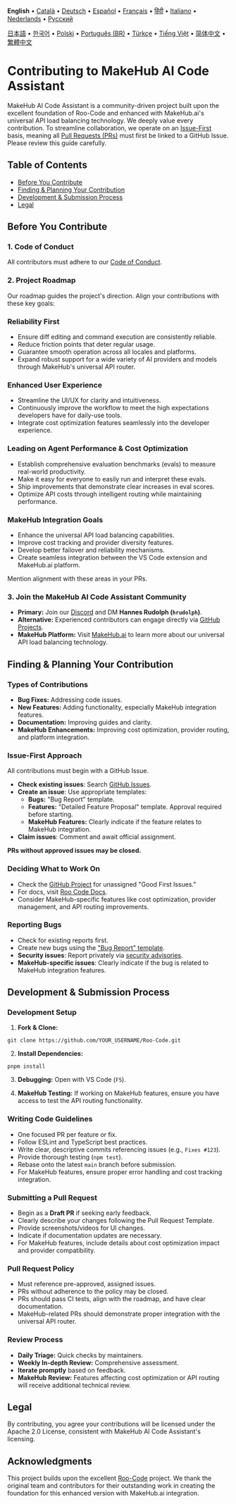 **English** • [Català](locales/ca/CONTRIBUTING.md) • [Deutsch](locales/de/CONTRIBUTING.md) • [Español](locales/es/CONTRIBUTING.md) • [Français](locales/fr/CONTRIBUTING.md) • [हिंदी](locales/hi/CONTRIBUTING.md) • [Italiano](locales/it/CONTRIBUTING.md) • [Nederlands](locales/nl/CONTRIBUTING.md) • [Русский](locales/ru/CONTRIBUTING.md)

[日本語](locales/ja/CONTRIBUTING.md) • [한국어](locales/ko/CONTRIBUTING.md) • [Polski](locales/pl/CONTRIBUTING.md) • [Português (BR)](locales/pt-BR/CONTRIBUTING.md) • [Türkçe](locales/tr/CONTRIBUTING.md) • [Tiếng Việt](locales/vi/CONTRIBUTING.md) • [简体中文](locales/zh-CN/CONTRIBUTING.md) • [繁體中文](locales/zh-TW/CONTRIBUTING.md)

# Contributing to MakeHub AI Code Assistant

MakeHub AI Code Assistant is a community-driven project built upon the excellent foundation of Roo-Code and enhanced with MakeHub.ai's universal API load balancing technology. We deeply value every contribution. To streamline collaboration, we operate on an [Issue-First](#issue-first-approach) basis, meaning all [Pull Requests (PRs)](#submitting-a-pull-request) must first be linked to a GitHub Issue. Please review this guide carefully.

## Table of Contents

- [Before You Contribute](#before-you-contribute)
- [Finding & Planning Your Contribution](#finding--planning-your-contribution)
- [Development & Submission Process](#development--submission-process)
- [Legal](#legal)

## Before You Contribute

### 1. Code of Conduct

All contributors must adhere to our [Code of Conduct](./CODE_OF_CONDUCT.md).

### 2. Project Roadmap

Our roadmap guides the project's direction. Align your contributions with these key goals:

### Reliability First

- Ensure diff editing and command execution are consistently reliable.
- Reduce friction points that deter regular usage.
- Guarantee smooth operation across all locales and platforms.
- Expand robust support for a wide variety of AI providers and models through MakeHub's universal API router.

### Enhanced User Experience

- Streamline the UI/UX for clarity and intuitiveness.
- Continuously improve the workflow to meet the high expectations developers have for daily-use tools.
- Integrate cost optimization features seamlessly into the developer experience.

### Leading on Agent Performance & Cost Optimization

- Establish comprehensive evaluation benchmarks (evals) to measure real-world productivity.
- Make it easy for everyone to easily run and interpret these evals.
- Ship improvements that demonstrate clear increases in eval scores.
- Optimize API costs through intelligent routing while maintaining performance.

### MakeHub Integration Goals

- Enhance the universal API load balancing capabilities.
- Improve cost tracking and provider diversity features.
- Develop better failover and reliability mechanisms.
- Create seamless integration between the VS Code extension and MakeHub.ai platform.

Mention alignment with these areas in your PRs.

### 3. Join the MakeHub AI Code Assistant Community

- **Primary:** Join our [Discord](https://discord.gg/roocode) and DM **Hannes Rudolph (`hrudolph`)**.
- **Alternative:** Experienced contributors can engage directly via [GitHub Projects](https://github.com/orgs/RooCodeInc/projects/1).
- **MakeHub Platform:** Visit [MakeHub.ai](https://makehub.ai) to learn more about our universal API load balancing technology.

## Finding & Planning Your Contribution

### Types of Contributions

- **Bug Fixes:** Addressing code issues.
- **New Features:** Adding functionality, especially MakeHub integration features.
- **Documentation:** Improving guides and clarity.
- **MakeHub Enhancements:** Improving cost optimization, provider routing, and platform integration.

### Issue-First Approach

All contributions must begin with a GitHub Issue.

- **Check existing issues**: Search [GitHub Issues](https://github.com/RooCodeInc/Roo-Code/issues).
- **Create an issue**: Use appropriate templates:
    - **Bugs:** "Bug Report" template.
    - **Features:** "Detailed Feature Proposal" template. Approval required before starting.
    - **MakeHub Features:** Clearly indicate if the feature relates to MakeHub integration.
- **Claim issues**: Comment and await official assignment.

**PRs without approved issues may be closed.**

### Deciding What to Work On

- Check the [GitHub Project](https://github.com/orgs/RooCodeInc/projects/1) for unassigned "Good First Issues."
- For docs, visit [Roo Code Docs](https://github.com/RooCodeInc/Roo-Code-Docs).
- Consider MakeHub-specific features like cost optimization, provider management, and API routing improvements.

### Reporting Bugs

- Check for existing reports first.
- Create new bugs using the ["Bug Report" template](https://github.com/RooCodeInc/Roo-Code/issues/new/choose).
- **Security issues**: Report privately via [security advisories](https://github.com/RooCodeInc/Roo-Code/security/advisories/new).
- **MakeHub-specific issues**: Clearly indicate if the bug is related to MakeHub integration features.

## Development & Submission Process

### Development Setup

1. **Fork & Clone:**

```
git clone https://github.com/YOUR_USERNAME/Roo-Code.git
```

2. **Install Dependencies:**

```
pnpm install
```

3. **Debugging:** Open with VS Code (`F5`).

4. **MakeHub Testing:** If working on MakeHub features, ensure you have access to test the API routing functionality.

### Writing Code Guidelines

- One focused PR per feature or fix.
- Follow ESLint and TypeScript best practices.
- Write clear, descriptive commits referencing issues (e.g., `Fixes #123`).
- Provide thorough testing (`npm test`).
- Rebase onto the latest `main` branch before submission.
- For MakeHub features, ensure proper error handling and cost tracking integration.

### Submitting a Pull Request

- Begin as a **Draft PR** if seeking early feedback.
- Clearly describe your changes following the Pull Request Template.
- Provide screenshots/videos for UI changes.
- Indicate if documentation updates are necessary.
- For MakeHub features, include details about cost optimization impact and provider compatibility.

### Pull Request Policy

- Must reference pre-approved, assigned issues.
- PRs without adherence to the policy may be closed.
- PRs should pass CI tests, align with the roadmap, and have clear documentation.
- MakeHub-related PRs should demonstrate proper integration with the universal API router.

### Review Process

- **Daily Triage:** Quick checks by maintainers.
- **Weekly In-depth Review:** Comprehensive assessment.
- **Iterate promptly** based on feedback.
- **MakeHub Review:** Features affecting cost optimization or API routing will receive additional technical review.

## Legal

By contributing, you agree your contributions will be licensed under the Apache 2.0 License, consistent with MakeHub AI Code Assistant's licensing.

## Acknowledgments

This project builds upon the excellent [Roo-Code](https://github.com/RooCodeInc/Roo-Code) project. We thank the original team and contributors for their outstanding work in creating the foundation for this enhanced version with MakeHub.ai integration.
